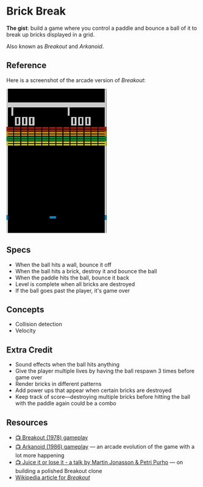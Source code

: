 # Brick Break

**The gist**: build a game where you control a paddle and bounce a ball of it to break up bricks displayed in a grid.

Also known as _Breakout_ and _Arkanoid_.

## Reference

Here is a screenshot of the arcade version of _Breakout_:

![Game screenshot showing a blue paddle with 8 rows of bricks with 0 score displayed](./img/breakout.png)

## Specs

- When the ball hits a wall, bounce it off
- When the ball hits a brick, destroy it and bounce the ball
- When the paddle hits the ball, bounce it back
- Level is complete when all bricks are destroyed
- If the ball goes past the player, it's game over

## Concepts

- Collision detection
- Velocity

## Extra Credit

- Sound effects when the ball hits anything
- Give the player multiple lives by having the ball respawn 3 times before game over
- Render bricks in different patterns
- Add power ups that appear when certain bricks are destroyed
- Keep track of score—destroying multiple bricks before hitting the ball with the paddle again could be a combo

## Resources

- [📺 Breakout (1978) gameplay](https://www.youtube.com/watch?v=Cr6z3AyhRr8)
- [📺 Arkanoid (1986) gameplay](https://www.youtube.com/watch?v=tn6-zcSxrO4) — an arcade evolution of the game with a lot more happening
- [📺 Juice it or lose it - a talk by Martin Jonasson & Petri Purho](https://www.youtube.com/watch?v=Fy0aCDmgnxg) — on building a polished Breakout clone
- [Wikipedia article for _Breakout_](https://en.wikipedia.org/wiki/Breakout_(video_game))
